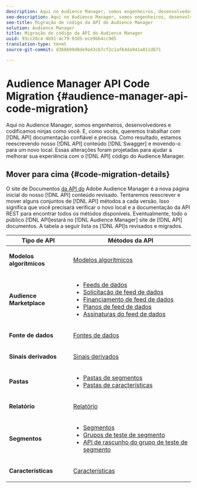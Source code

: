 ```yaml
---
description: Aqui no Audience Manager, somos engenheiros, desenvolvedores e codificamos ninjas como você. E, como você, queremos trabalhar com documentação de API confiável e precisa. Como resultado, estamos reescrevendo nosso conteúdo de API no Swagger e movendo-o para um novo local. Essas alterações foram projetadas para ajudar a melhorar sua experiência com o código da API do Audience Manager.
seo-description: Aqui no Audience Manager, somos engenheiros, desenvolvedores e codificamos ninjas como você. E, como você, queremos trabalhar com documentação de API confiável e precisa. Como resultado, estamos reescrevendo nosso conteúdo de API no Swagger e movendo-o para um novo local. Essas alterações foram projetadas para ajudar a melhorar sua experiência com o código da API do Audience Manager.
seo-title: Migração de código da API do Audience Manager
solution: Audience Manager
title: Migração de código da API do Audience Manager
uuid: 93cc28c4-4b91-4c79-93d5-ece9bb4cc9d5
translation-type: tm+mt
source-git-commit: d368699d0de9a43cb7cf2c1af64da941a811db71

---
```



# Audience Manager API Code Migration {#audience-manager-api-code-migration}

Aqui no Audience Manager, somos engenheiros, desenvolvedores e codificamos ninjas como você. E, como vocês, queremos trabalhar com [!DNL API] documentação confiável e precisa. Como resultado, estamos reescrevendo nosso [!DNL API] conteúdo [!DNL Swagger] e movendo-o para um novo local. Essas alterações foram projetadas para ajudar a melhorar sua experiência com o [!DNL API] código do Audience Manager.

## Mover para cima {#code-migration-details}

<!-- api-swagger-migration.xml -->

O site de Documentos [da API do](https://bank.demdex.com/portal/swagger/index.html) Adobe Audience Manager é a nova página inicial do nosso [!DNL API] conteúdo revisado. Tentaremos reescrever e mover alguns conjuntos de [!DNL API] métodos a cada versão. Isso significa que você precisará verificar o novo local e a documentação da API [](../api/rest-api-main/rest-api-main.md) REST para encontrar todos os métodos disponíveis. Eventualmente, todo o público [!DNL API]estará no [!DNL Audience Manager] site de [!DNL API] documentos. A tabela a seguir lista os [!DNL API]s revisados e migrados.

<table id="table_CD3C244CB02C48C898745FB982EC828C"> 
 <thead> 
  <tr> 
   <th colname="col1" class="entry"> Tipo de API </th> 
   <th colname="col2" class="entry"> Métodos da API </th> 
  </tr> 
 </thead>
 <tbody>
 <tr> 
   <td colname="col1"> <p> <b>Modelos algorítmicos</b> </p> </td> 
   <td colname="col2"> <p> <a href="https://bank.demdex.com/portal/swagger/index.html#/Algorithmic_Models_API" format="https" scope="external"> Modelos algorítmicos</a> </p> </td> 
  </tr> 
  <tr> 
   <td colname="col1"> <p> <b>Audience Marketplace</b> </p> </td> 
   <td colname="col2"> <p> 
     <ul id="ul_4CFB3FAAC0B04E5AADD80E7D7FAF2722"> 
      <li id="li_50EE5F6B2278480E9FEA04AD51664F9D"> <a href="https://bank.demdex.com/portal/swagger/index.html#!/?f=Data_Feed_API" format="https" scope="external"> Feeds de dados</a> </li> 
      <li id="li_5D372E3819014AB78C12048A9A2DC89F"> <a href="https://bank.demdex.com/portal/swagger/index.html#!/Data_Feed_Request_API/" format="https" scope="external"> Solicitação de feed de dados</a> </li> 
      <li id="li_0582688D08C346C68B81D86A5C46E053"> <a href="https://bank.demdex.com/portal/swagger/index.html#!/?f=Data_Feed_Finance_API" format="https" scope="external"> Financiamento de feed de dados</a> </li> 
      <li id="li_C1C1CB42D6A74803B4672F6EE2D2D08C"> <a href="https://bank.demdex.com/portal/swagger/index.html#!/?f=Data_Feed_Plans_API" format="https" scope="external"> Planos de feed de dados</a> </li> 
      <li id="li_D8F9D791D0824287B9D0B0585E3106AB"> <a href="https://bank.demdex.com/portal/swagger/index.html#!/Data_Feed_Subscription_API" format="https" scope="external"> Assinaturas do feed de dados</a> </li> 
     </ul> </p> </td> 
  </tr> 
  <tr> 
   <td colname="col1"> <p> <b>Fonte de dados</b> </p> </td> 
   <td colname="col2"> <p> <a href="https://bank.demdex.com/portal/swagger/index.html#!/Data_Source_API" format="https" scope="external"> Fontes de dados</a> </p> </td> 
  </tr> 
   <td colname="col1"> <p> <b>Sinais derivados</b> </p> </td> 
   <td colname="col2"> <p> <a href="https://bank.demdex.com/portal/swagger/index.html#/Derived_Signals_API" format="https" scope="external"> Sinais derivados</a> </p> </td> 
  </tr>   
  <tr> 
   <td colname="col1"> <p> <b>Pastas</b> </p> </td> 
   <td colname="col2"> <p> 
     <ul id="ul_FD05673B372141F3B0EF2C79A338F744"> 
      <li id="li_5D16FCAF6F0E411694A1CFBE9571BDAC"> <a href="https://bank.demdex.com/portal/swagger/index.html#!/Segment_Folder_API" format="https" scope="external"> Pastas de segmentos</a> </li> 
      <li id="li_5DC088C0F8CA4FC193248366C8400030"> <a href="https://bank.demdex.com/portal/swagger/index.html#!/Trait_Folder_API" scope="external" format="https"> Pastas de características</a> </li> 
     </ul> </p> </td> 
  </tr> 
  <tr> 
   <td colname="col1"> <p> <b>Relatório</b> </p> </td> 
   <td colname="col2"> <p> <a href="https://bank.demdex.com/portal/swagger/index.html#!/Reporting_API" format="https" scope="external"> Relatório</a> </p> </td> 
  </tr> 
  <tr> 
   <td colname="col1"> <p> <b>Segmentos</b> </p> </td> 
   <td colname="col2"> <p> 
     <ul id="ul_098B0655653D4846B70349A35A055C19"> 
      <li id="li_41A3003BF41147969BC88D4F12A5C1BB"> <a href="https://bank.demdex.com/portal/swagger/index.html#!/Segments_API" format="https" scope="external"> Segmentos</a> </li> 
      <li id="li_22A858D377634D88AE58BE2CE924169C"> <a href="https://bank.demdex.com/portal/swagger/index.html#!/Segment_Test_Group_API/" format="https" scope="external"> Grupos de teste de segmento</a> </li> 
      <li id="li_2B505A1B43CF4B29A0336106C321E7FD"> <a href="https://bank.demdex.com/portal/swagger/index.html#!/Segment_Test_Group_Draft_API/" format="https" scope="external"> API de rascunho do grupo de teste de segmento</a> </li> 
     </ul> </p> </td> 
  </tr> 
  <tr> 
   <td colname="col1"> <p> <b>Características</b> </p> </td> 
   <td colname="col2"> <p> <a href="https://bank.demdex.com/portal/swagger/index.html#!/Traits_API" format="https" scope="external"> Características</a> </p> </td> 
  </tr>
 </tbody>
</table>